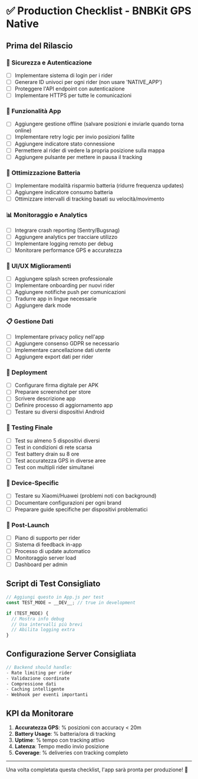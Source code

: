 # ✅ Production Checklist - BNBKit GPS Native

## Prima del Rilascio

### 🔐 Sicurezza e Autenticazione
- [ ] Implementare sistema di login per i rider
- [ ] Generare ID univoci per ogni rider (non usare 'NATIVE_APP')
- [ ] Proteggere l'API endpoint con autenticazione
- [ ] Implementare HTTPS per tutte le comunicazioni

### 📱 Funzionalità App
- [ ] Aggiungere gestione offline (salvare posizioni e inviarle quando torna online)
- [ ] Implementare retry logic per invio posizioni fallite
- [ ] Aggiungere indicatore stato connessione
- [ ] Permettere al rider di vedere la propria posizione sulla mappa
- [ ] Aggiungere pulsante per mettere in pausa il tracking

### 🔋 Ottimizzazione Batteria
- [ ] Implementare modalità risparmio batteria (ridurre frequenza updates)
- [ ] Aggiungere indicatore consumo batteria
- [ ] Ottimizzare intervalli di tracking basati su velocità/movimento

### 📊 Monitoraggio e Analytics
- [ ] Integrare crash reporting (Sentry/Bugsnag)
- [ ] Aggiungere analytics per tracciare utilizzo
- [ ] Implementare logging remoto per debug
- [ ] Monitorare performance GPS e accuratezza

### 🎨 UI/UX Miglioramenti
- [ ] Aggiungere splash screen professionale
- [ ] Implementare onboarding per nuovi rider
- [ ] Aggiungere notifiche push per comunicazioni
- [ ] Tradurre app in lingue necessarie
- [ ] Aggiungere dark mode

### 📋 Gestione Dati
- [ ] Implementare privacy policy nell'app
- [ ] Aggiungere consenso GDPR se necessario
- [ ] Implementare cancellazione dati utente
- [ ] Aggiungere export dati per rider

### 🚀 Deployment
- [ ] Configurare firma digitale per APK
- [ ] Preparare screenshot per store
- [ ] Scrivere descrizione app
- [ ] Definire processo di aggiornamento app
- [ ] Testare su diversi dispositivi Android

### 🧪 Testing Finale
- [ ] Test su almeno 5 dispositivi diversi
- [ ] Test in condizioni di rete scarsa
- [ ] Test battery drain su 8 ore
- [ ] Test accuratezza GPS in diverse aree
- [ ] Test con multipli rider simultanei

### 📱 Device-Specific
- [ ] Testare su Xiaomi/Huawei (problemi noti con background)
- [ ] Documentare configurazioni per ogni brand
- [ ] Preparare guide specifiche per dispositivi problematici

### 🔄 Post-Launch
- [ ] Piano di supporto per rider
- [ ] Sistema di feedback in-app
- [ ] Processo di update automatico
- [ ] Monitoraggio server load
- [ ] Dashboard per admin

## Script di Test Consigliato

```javascript
// Aggiungi questo in App.js per test
const TEST_MODE = __DEV__; // true in development

if (TEST_MODE) {
  // Mostra info debug
  // Usa intervalli più brevi
  // Abilita logging extra
}
```

## Configurazione Server Consigliata

```javascript
// Backend should handle:
- Rate limiting per rider
- Validazione coordinate
- Compressione dati
- Caching intelligente
- Webhook per eventi importanti
```

## KPI da Monitorare

1. **Accuratezza GPS**: % posizioni con accuracy < 20m
2. **Battery Usage**: % batteria/ora di tracking
3. **Uptime**: % tempo con tracking attivo
4. **Latenza**: Tempo medio invio posizione
5. **Coverage**: % deliveries con tracking completo

---

Una volta completata questa checklist, l'app sarà pronta per produzione! 🎉